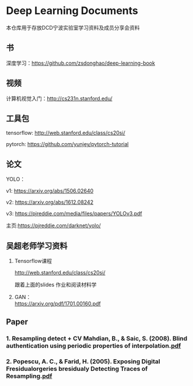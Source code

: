 # Deep Learning Documents

本仓库用于存放DCD宁波实验室学习资料及成员分享会资料

## 书

深度学习：https://github.com/zsdonghao/deep-learning-book
## 视频

计算机视觉入门：http://cs231n.stanford.edu/

## 工具包

tensorflow: http://web.stanford.edu/class/cs20si/

pytorch: https://github.com/yunjey/pytorch-tutorial

## 论文

YOLO：

v1: https://arxiv.org/abs/1506.02640
  
v2: https://arxiv.org/abs/1612.08242
  
v3: https://pjreddie.com/media/files/papers/YOLOv3.pdf
  
主页:https://pjreddie.com/darknet/yolo/

## 吴超老师学习资料

1. Tensorflow课程

    http://web.stanford.edu/class/cs20si/

    跟着上面的slides 作业和阅读材料学

2. GAN：    
    https://arxiv.org/pdf/1701.00160.pdf

## Paper

### 1. Resampling detect + CV Mahdian, B., & Saic, S. (2008). Blind authentication using periodic properties of interpolation.[pdf](https://github.com/Ereebay/Deep-Learning-Documents/blob/master/paper/Mahdian_Blind%20authentication%20using%20periodic%20properties%20of%20interpolation.pdf)

### 2. Popescu, A. C., & Farid, H. (2005). Exposing        Digital Fresidualorgeries bresidualy Detecting Traces of Resampling.[pdf](https://github.com/Ereebay/Deep-Learning-Documents/blob/master/paper/Popescu_Exposing%20Digital%20Fresidualorgeries%20bresidualy%20Detecting%20Traces%20of%20Resampling.pdf)
